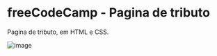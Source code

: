 # freeCodeCamp - Pagina de tributo

Pagina de tributo, em HTML e CSS.

![image](https://github.com/wendhausenn/freeCodeCamp-Pagina-de-tributo/assets/127610393/27d37713-38bf-444f-9eda-45a85392c66a)
